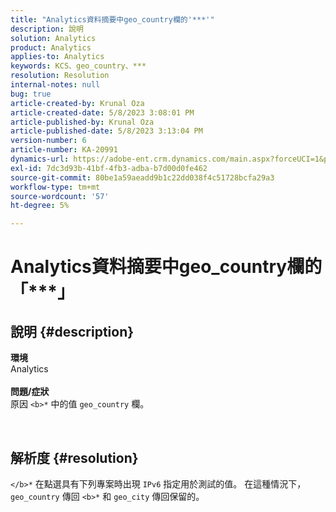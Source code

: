 ```yaml
---
title: "Analytics資料摘要中geo_country欄的'***'"
description: 說明
solution: Analytics
product: Analytics
applies-to: Analytics
keywords: KCS、geo_country、***
resolution: Resolution
internal-notes: null
bug: true
article-created-by: Krunal Oza
article-created-date: 5/8/2023 3:08:01 PM
article-published-by: Krunal Oza
article-published-date: 5/8/2023 3:13:04 PM
version-number: 6
article-number: KA-20991
dynamics-url: https://adobe-ent.crm.dynamics.com/main.aspx?forceUCI=1&pagetype=entityrecord&etn=knowledgearticle&id=6da6c01c-b2ed-ed11-8849-6045bd006268
exl-id: 7dc3d93b-41bf-4fb3-adba-b7d00d0fe462
source-git-commit: 80be1a59aeadd9b1c22dd038f4c51728bcfa29a3
workflow-type: tm+mt
source-wordcount: '57'
ht-degree: 5%

---
```


# Analytics資料摘要中geo_country欄的「\*\*\*」

## 說明 {#description}

<b>環境</b><br>Analytics<br> <br><b>問題/症狀</b><br>原因 `<b>*` 中的值 `geo_country` 欄。



 

## 解析度 {#resolution}

`</b>*` 在點選具有下列專案時出現 `IPv6` 指定用於測試的值。 在這種情況下， `geo_country` 傳回 `<b>*` 和 `geo_city` 傳回保留的。
